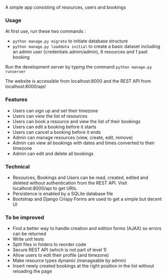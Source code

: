A simple app consisting of resources, users and bookings

### Usage

At first use, run these two commands :
- `python manage.py migrate` to initiate database structure
- `python manage.py loaddata initial` to create a basic dataset including an admin user (credentials admin/admin),
6 resources and 1 past booking

Run the development server by typing the command `python manage.py runserver`

The website is accessible from localhost:8000 and the REST API from localhost:8000/api/

### Features

- Users can sign up and set their timezone
- Users can view the list of resources
- Users can book a resource and view the list of their bookings
- Users can edit a booking before it starts
- Users can cancel a booking before it ends
- Admin can manage resources (view, create, edit, remove)
- Admin can view all bookings with dates and times converted to their timezone
- Admin can edit and delete all bookings

### Technical

- Resources, Bookings and Users can be read, created, edited and deleted without authentication from the REST API.
Visit localhost:8000/api to get URIs.
- Persistence is enabled by a SQLite database file
- Bootstrap and Django Crispy Forms are used to get a simple but decent UI

### To be improved

- Find a better way to handle creation and edition forms (AJAX) so errors can be returned
- Write unit tests
- Split files in folders to reorder code
- Secure REST API (which is not part of level 1)
- Allow users to edit their profile (and timezone)
- Make resource types dynamic (manageable by admin)
- Insert newly created bookings at the right position in the list without reloading the page
